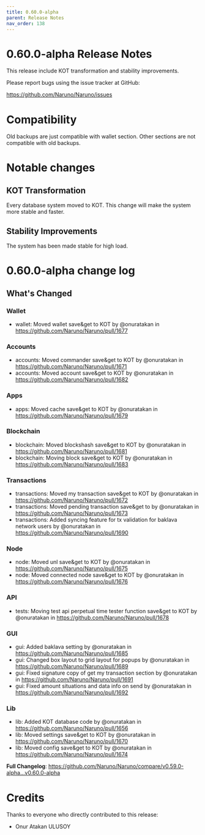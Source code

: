 ```yaml
---
title: 0.60.0-alpha
parent: Release Notes
nav_order: 138
---
```


# 0.60.0-alpha Release Notes

This release include KOT transformation and stability improvements.

Please report bugs using the issue tracker at GitHub:

<https://github.com/Naruno/Naruno/issues>

# Compatibility
Old backups are just compatible with wallet section. Other sections are not compatible with old backups.

# Notable changes

## KOT Transformation
Every database system moved to KOT. This change will make the system more stable and faster.

## Stability Improvements
The system has been made stable for high load.


# 0.60.0-alpha change log
<!-- Release notes generated using configuration in .github/release.yml at master -->

## What's Changed
### Wallet
* wallet: Moved wallet save&get to KOT by @onuratakan in https://github.com/Naruno/Naruno/pull/1677
### Accounts
* accounts: Moved commander save&get to KOT by @onuratakan in https://github.com/Naruno/Naruno/pull/1671
* accounts: Moved account save&get to KOT by @onuratakan in https://github.com/Naruno/Naruno/pull/1682
### Apps
* apps: Moved cache save&get to KOT by @onuratakan in https://github.com/Naruno/Naruno/pull/1679
### Blockchain
* blockchain: Moved blockshash save&get to KOT by @onuratakan in https://github.com/Naruno/Naruno/pull/1681
* blockchain: Moving block save&get to KOT by @onuratakan in https://github.com/Naruno/Naruno/pull/1683
### Transactions
* transactions: Moved my transaction save&get to KOT by @onuratakan in https://github.com/Naruno/Naruno/pull/1672
* transactions: Moved pending transaction save&get to by @onuratakan in https://github.com/Naruno/Naruno/pull/1673
* transactions: Added syncing feature for tx validation for baklava network users by @onuratakan in https://github.com/Naruno/Naruno/pull/1690
### Node
* node: Moved unl save&get to KOT by @onuratakan in https://github.com/Naruno/Naruno/pull/1675
* node: Moved connected node save&get to KOT by @onuratakan in https://github.com/Naruno/Naruno/pull/1676
### API
* tests: Moving test api perpetual time tester function save&get to KOT by @onuratakan in https://github.com/Naruno/Naruno/pull/1678
### GUI
* gui: Added baklava setting by @onuratakan in https://github.com/Naruno/Naruno/pull/1685
* gui: Changed box layout to grid layout for popups by @onuratakan in https://github.com/Naruno/Naruno/pull/1689
* gui: Fixed signature copy of get my transaction section by @onuratakan in https://github.com/Naruno/Naruno/pull/1691
* gui: Fixed amount situations and data info on send by @onuratakan in https://github.com/Naruno/Naruno/pull/1692
### Lib
* lib: Added KOT database code by @onuratakan in https://github.com/Naruno/Naruno/pull/1656
* lib: Moved settings save&get to KOT by @onuratakan in https://github.com/Naruno/Naruno/pull/1670
* lib: Moved config save&get to KOT by @onuratakan in https://github.com/Naruno/Naruno/pull/1674


**Full Changelog**: https://github.com/Naruno/Naruno/compare/v0.59.0-alpha...v0.60.0-alpha

# Credits

Thanks to everyone who directly contributed to this release:

- Onur Atakan ULUSOY
